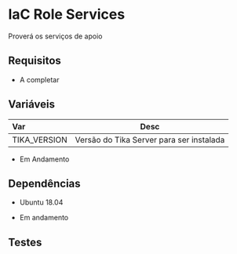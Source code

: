 IaC Role Services
=========

Proverá os serviços de apoio


Requisitos
------------

 * A completar

Variáveis
--------------

 | Var | Desc |
 |:----- |-----|
 | TIKA_VERSION | Versão do Tika Server para ser instalada |

 * Em Andamento

Dependências
------------

 - Ubuntu 18.04

 * Em andamento 

Testes
----------
